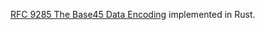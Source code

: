 [RFC 9285 The Base45 Data Encoding](https://www.rfc-editor.org/rfc/rfc9285.html) implemented in Rust.

